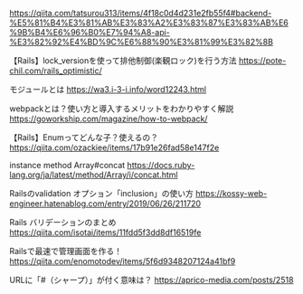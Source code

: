 https://qiita.com/tatsurou313/items/4f18c0d4d231e2fb55f4#backend-%E5%81%B4%E3%81%AB%E3%83%A2%E3%83%87%E3%83%AB%E6%9B%B4%E6%96%B0%E7%94%A8-api-%E3%82%92%E4%BD%9C%E6%88%90%E3%81%99%E3%82%8B

【Rails】lock_versionを使って排他制御(楽観ロック)を行う方法
https://pote-chil.com/rails_optimistic/

モジュールとは
https://wa3.i-3-i.info/word12243.html

webpackとは？使い方と導入するメリットをわかりやすく解説
https://goworkship.com/magazine/how-to-webpack/

【Rails】Enumってどんな子？使えるの？
https://qiita.com/ozackiee/items/17b91e26fad58e147f2e

instance method Array#concat
https://docs.ruby-lang.org/ja/latest/method/Array/i/concat.html

Railsのvalidation オプション「inclusion」の使い方
https://kossy-web-engineer.hatenablog.com/entry/2019/06/26/211720

Rails バリデーションのまとめ
https://qiita.com/isotai/items/11fdd5f3dd8df16519fe

Railsで最速で管理画面を作る！
https://qiita.com/enomotodev/items/5f6d9348207124a41bf9

URLに「#（シャープ）」が付く意味は？
https://aprico-media.com/posts/2518